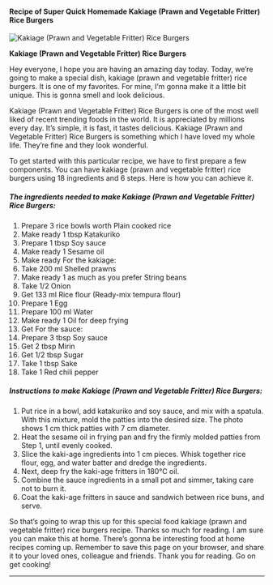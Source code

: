             

#### Recipe of Super Quick Homemade Kakiage (Prawn and Vegetable Fritter) Rice Burgers

![Kakiage (Prawn and Vegetable  Fritter) Rice Burgers](https://img-global.cpcdn.com/recipes/4770215687618560/751x532cq70/kakiage-prawn-and-vegetable-fritter-rice-burgers-recipe-main-photo.jpg)

**Kakiage (Prawn and Vegetable Fritter) Rice Burgers**

Hey everyone, I hope you are having an amazing day today. Today, we’re going to make a special dish, kakiage (prawn and vegetable fritter) rice burgers. It is one of my favorites. For mine, I’m gonna make it a little bit unique. This is gonna smell and look delicious.

Kakiage (Prawn and Vegetable Fritter) Rice Burgers is one of the most well liked of recent trending foods in the world. It is appreciated by millions every day. It’s simple, it is fast, it tastes delicious. Kakiage (Prawn and Vegetable Fritter) Rice Burgers is something which I have loved my whole life. They’re fine and they look wonderful.

To get started with this particular recipe, we have to first prepare a few components. You can have kakiage (prawn and vegetable fritter) rice burgers using 18 ingredients and 6 steps. Here is how you can achieve it.

##### The ingredients needed to make Kakiage (Prawn and Vegetable Fritter) Rice Burgers:

1.  Prepare 3 rice bowls worth Plain cooked rice
2.  Make ready 1 tbsp Katakuriko
3.  Prepare 1 tbsp Soy sauce
4.  Make ready 1 Sesame oil
5.  Make ready For the kakiage:
6.  Take 200 ml Shelled prawns
7.  Make ready 1 as much as you prefer String beans
8.  Take 1/2 Onion
9.  Get 133 ml Rice flour (Ready-mix tempura flour)
10.  Prepare 1 Egg
11.  Prepare 100 ml Water
12.  Make ready 1 Oil for deep frying
13.  Get For the sauce:
14.  Prepare 3 tbsp Soy sauce
15.  Get 2 tbsp Mirin
16.  Get 1/2 tbsp Sugar
17.  Take 1 tbsp Sake
18.  Take 1 Red chili pepper

##### Instructions to make Kakiage (Prawn and Vegetable Fritter) Rice Burgers:

1.  Put rice in a bowl, add katakuriko and soy sauce, and mix with a spatula. With this mixture, mold the patties into the desired size. The photo shows 1 cm thick patties with 7 cm diameter.
2.  Heat the sesame oil in frying pan and fry the firmly molded patties from Step 1, until evenly cooked.
3.  Slice the kaki-age ingredients into 1 cm pieces. Whisk together rice flour, egg, and water batter and dredge the ingredients.
4.  Next, deep fry the kaki-age fritters in 180℃ oil.
5.  Combine the sauce ingredients in a small pot and simmer, taking care not to burn it.
6.  Coat the kaki-age fritters in sauce and sandwich between rice buns, and serve.

So that’s going to wrap this up for this special food kakiage (prawn and vegetable fritter) rice burgers recipe. Thanks so much for reading. I am sure you can make this at home. There’s gonna be interesting food at home recipes coming up. Remember to save this page on your browser, and share it to your loved ones, colleague and friends. Thank you for reading. Go on get cooking!

* * *